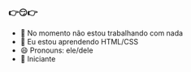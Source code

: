 ### 👉😏👉

- 🔭 No momento não estou trabalhando com nada
- 🌱 Eu estou aprendendo HTML/CSS
- 😄 Pronouns: ele/dele
- 👀 Iniciante

<div>
  <a href="
